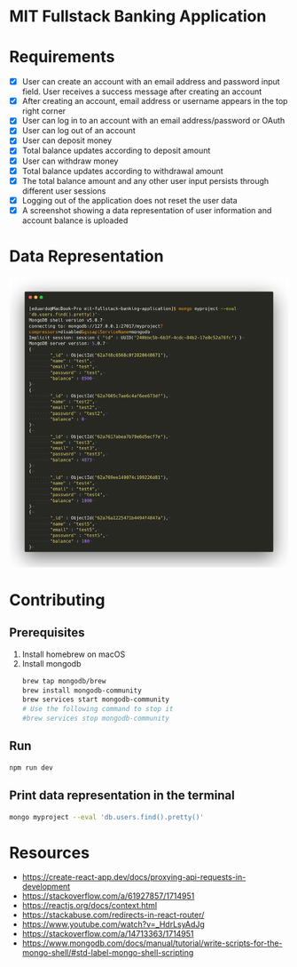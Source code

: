 # MIT Fullstack Banking Application

# Requirements

- [X] User can create an account with an email address and password input field. User receives a success message after creating an account
- [X] After creating an account, email address or username appears in the top right corner
- [X] User can log in to an account with an email address/password or OAuth
- [X] User can log out of an account
- [X] User can deposit money
- [X] Total balance updates according to deposit amount
- [X] User can withdraw money
- [X] Total balance updates according to withdrawal amount
- [X] The total balance amount and any other user input persists through different user sessions
- [X] Logging out of the application does not reset the user data
- [X] A screenshot showing a data representation of user information and account balance is uploaded

# Data Representation

![Data Representation](./images/data-representation.png)

# Contributing

## Prerequisites

1. Install homebrew on macOS
2. Install mongodb
    ```bash
    brew tap mongodb/brew
    brew install mongodb-community
    brew services start mongodb-community
    # Use the following command to stop it
    #brew services stop mongodb-community
    ```

## Run

```bash
npm run dev
```

## Print data representation in the terminal

```bash
mongo myproject --eval 'db.users.find().pretty()'
```

# Resources

- https://create-react-app.dev/docs/proxying-api-requests-in-development
- https://stackoverflow.com/a/61927857/1714951
- https://reactjs.org/docs/context.html
- https://stackabuse.com/redirects-in-react-router/
- https://www.youtube.com/watch?v=_HdrLsyAdJg
- https://stackoverflow.com/a/14713363/1714951
- https://www.mongodb.com/docs/manual/tutorial/write-scripts-for-the-mongo-shell/#std-label-mongo-shell-scripting